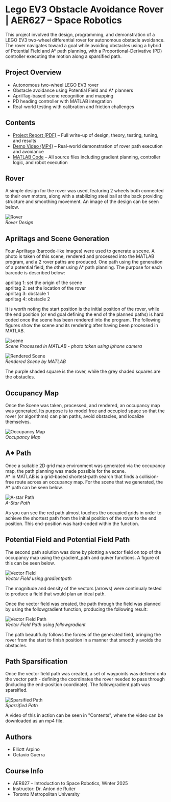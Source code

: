 # Lego EV3 Obstacle Avoidance Rover | AER627 – Space Robotics
This project involved the design, programming, and demonstration of a LEGO EV3 two-wheel differential rover for autonomous obstacle avoidance. The rover navigates toward a goal while avoiding obstacles using a hybrid of Potential Field and A* path planning, with a Proportional-Derivative (PD) controller executing the motion along a sparsified path.

## Project Overview
- Autonomous two-wheel LEGO EV3 rover
- Obstacle avoidance using Potential Field and A* planners
- AprilTag-based scene recognition and mapping
- PD heading controller with MATLAB integration
- Real-world testing with calibration and friction challenges

## Contents
- [Project Report (PDF)](./627_project4_report.pdf) – Full write-up of design, theory, testing, tuning, and results
- [Demo Video (MP4)](./project4_demo.mp4) – Real-world demonstration of rover path execution and avoidance
- [MATLAB Code](./code_v3.m) – All source files including gradient planning, controller logic, and robot execution

## Rover

A simple design for the rover was used, featuring 2 wheels both connected to their own motors, along with a stabilizing
steel ball at the back providing structure and smoothing movement. An image of the design can be seen below.

![Rover](Images_and_Plots/rover.png)  
*Rover Design*

## Apriltags and Scene Generation

Four Apriltags (barcode-like images) were used to generate a scene. A photo is taken of this scene, rendered and processed into the MATLAB program, and
a 2 rover paths are produced. One path using the generation of a potential field, the other using A* path planning. The purpose for each barcode is described below:  

apriltag 1: set the origin of the scene  
apriltag 2: set the location of the rover  
apriltag 3: obstacle 1  
apriltag 4: obstacle 2  

It is worth noting the start position is the initial position of the rover, while the end position (or end goal defining the end of the planned paths) is hard coded
once the scene has been rendered into the program. The following figures show the scene and its rendering after having been processed in MATLAB.  

![scene](Images_and_Plots/scene.png)  
*Scene Processed in MATLAB - photo taken using Iphone camera*

![Rendered Scene](Images_and_Plots/rendered_scene.png)  
*Rendered Scene by MATLAB*

The purple shaded square is the rover, while the grey shaded squares are the obstacles.

## Occupancy Map

Once the Scene was taken, processed, and rendered, an occupancy map was generated. Its purpose is to model free and occupied space so that the rover (or algorithms) can plan paths, 
avoid obstacles, and localize themselves.

![Occupancy Map](Images_and_Plots/occupancy_map.png)  
*Occupancy Map*

## A* Path

Once a suitable 2D grid map environment was generated via the occupancy map, the path planning was made possible for the scene.  
A* in MATLAB is a grid-based shortest-path search that finds a collision-free route across an occupancy map. For the scene that we generated, the A* path can be seen below.

![A-star Path](Images_and_Plots/a_star_path.png)  
*A-Star Path*

As you can see the red path almost touches the occupied grids in order to achieve the shortest path from the initial position of the rover to the end position. This end-position was hard-coded within the function.

## Potential Field and Potential Field Path

The second path solution was done by plotting a vector field on top of the occupancy map using the gradient_path and quiver functions. A figure of this can be seen below.

![Vector Field](Images_and_Plots/vector_field.png)  
*Vector Field using gradientpath*

The magnitude and density of the vectors (arrows) were continualy tested to produce a field that would plan an ideal path.

Once the vector field was created, the path through the field was planned by using the followgradient function, producing the following result:

![Vector Field Path](Images_and_Plots/vector_field_path.png)  
*Vector Field Path using followgradient*

The path beautifully follows the forces of the generated field, bringing the rover from the start to finish position in a manner that smoothly avoids the obstacles. 

## Path Sparsification

Once the vector field path was created, a set of waypoints was defined onto the vector path - defining the coordinates the rover needed to pass through (including the end-position coordinate). The followgradient path was sparsified.

![Sparsified Path](Images_and_Plots/sparsified_path.png)  
*Sparsified Path*

A video of this in action can be seen in "Contents", where the video can be downloaded as an mp4 file.

## Authors
- Elliott Arpino  
- Octavio Guerra  

## Course Info
- AER627 – Introduction to Space Robotics, Winter 2025  
- Instructor: Dr. Anton de Ruiter  
- Toronto Metropolitan University
